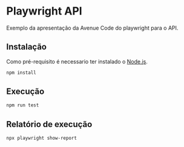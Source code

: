 # Playwright API

Exemplo da apresentação da Avenue Code do playwright para o API.

## Instalação

Como pré-requisito é necessario ter instalado o [Node.js](https://nodejs.org/en/download/).

```bash
npm install
```

## Execução

```bash
npm run test
```

## Relatório de execução

```bash
npx playwright show-report
```